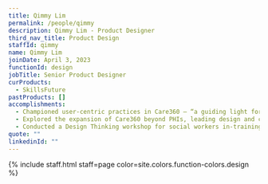 ```yaml
---
title: Qimmy Lim
permalink: /people/qimmy
description: Qimmy Lim - Product Designer
third_nav_title: Product Design
staffId: qimmy
name: Qimmy Lim
joinDate: April 3, 2023
functionId: design
jobTitle: Senior Product Designer
curProducts:
  - SkillsFuture
pastProducts: []
accomplishments:
  - Championed user-centric practices in Care360 — “a guiding light for what the user's really need and leading the team to build what counts.” (Thanks Adan!)
  - Explored the expansion of Care360 beyond PHIs, leading design and change in new spaces.
  - Conducted a Design Thinking workshop for social workers in-training to demonstrate how we can use design to identify and solve problems. It's important to propagate good practices in complex places.
quote: ""
linkedinId: ""
---
```


{% include staff.html staff=page color=site.colors.function-colors.design %}
